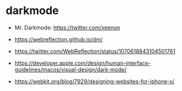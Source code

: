 # darkmode

- Mr. Darkmode: https://twitter.com/xeenon


- https://webreflection.github.io/dm/
- https://twitter.com/WebReflection/status/1070618843104501761
- https://developer.apple.com/design/human-interface-guidelines/macos/visual-design/dark-mode/
- https://webkit.org/blog/7929/designing-websites-for-iphone-x/
